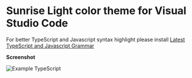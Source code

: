 # Sunrise Light color theme for Visual Studio Code

For better TypeScript and Javascript syntax highlight please install
[Latest TypeScript and Javascript Grammar](https://marketplace.visualstudio.com/items?itemName=ms-vscode.typescript-javascript-grammar)

**Screenshot**

![Example TypeScript](example.png)

